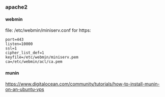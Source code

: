 ### apache2

#### webmin

file:
/etc/webmin/miniserv.conf
for https:

```
port=443
listen=10000
ssl=1
cipher_list_def=1
keyfile=/etc/webmin/miniserv.pem
ca=/etc/webmin/acl/ca.pem
```

#### munin

https://www.digitalocean.com/community/tutorials/how-to-install-munin-on-an-ubuntu-vps
